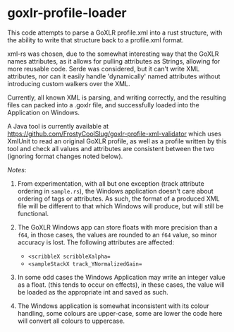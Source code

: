 # goxlr-profile-loader

This code attempts to parse a GoXLR profile.xml into a rust structure, with the ability to write that structure back to a profile.xml format. 

xml-rs was chosen, due to the somewhat interesting way that the GoXLR names attributes, as it allows for pulling attributes as Strings, allowing for more reusable code.
Serde was considered, but it can't write XML attributes, nor can it easily handle 'dynamically' named attributes without introducing custom walkers over the XML.

Currently, all known XML is parsing, and writing correctly, and the resulting files can packed into a .goxlr file, and
successfully loaded into the Application on Windows.

A Java tool is currently available at https://github.com/FrostyCoolSlug/goxlr-profile-xml-validator which uses XmlUnit 
to read an original GoXLR profile, as well as a profile written by this tool and check all values and attributes are
consistent between the two (ignoring format changes noted below).

*Notes*:  
1) From experimentation, with all but one exception (track attribute ordering in `sample.rs`), the Windows application 
doesn't care about ordering of tags or attributes. As such, the format of a produced XML file will be different to that
which Windows will produce, but will still be functional.


2) The GoXLR Windows app can store floats with more precision than a `f64`, in those cases, the values are rounded to an
`f64` value, so minor accuracy is lost. The following attributes are affected:
   * `<scribbleX scribbleXalpha=`
   * `<sampleStackX track_YNormalizedGain=`


3) In some odd cases the Windows Application may write an integer value as a float. (this tends to occur on effects),
in these cases, the value will be loaded as the appropriate int and saved as such.


4) The Windows application is somewhat inconsistent with its colour handling, some colours are upper-case, some are lower
the code here will convert all colours to uppercase.
